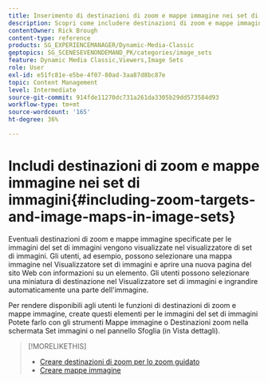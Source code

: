```yaml
---
title: Inserimento di destinazioni di zoom e mappe immagine nei set di immagini
description: Scopri come includere destinazioni di zoom e mappe immagine nei Set di immagini in Adobe Dynamic Media Classic.
contentOwner: Rick Brough
content-type: reference
products: SG_EXPERIENCEMANAGER/Dynamic-Media-Classic
geptopics: SG_SCENESEVENONDEMAND_PK/categories/image_sets
feature: Dynamic Media Classic,Viewers,Image Sets
role: User
exl-id: e51fc81e-e5be-4f07-80ad-3aa87d8bc87e
topic: Content Management
level: Intermediate
source-git-commit: 914fde11270dc731a261da3305b29dd573584d93
workflow-type: tm+mt
source-wordcount: '165'
ht-degree: 36%

---
```


# Includi destinazioni di zoom e mappe immagine nei set di immagini{#including-zoom-targets-and-image-maps-in-image-sets}

Eventuali destinazioni di zoom e mappe immagine specificate per le immagini del set di immagini vengono visualizzate nel visualizzatore di set di immagini. Gli utenti, ad esempio, possono selezionare una mappa immagine nel Visualizzatore set di immagini e aprire una nuova pagina del sito Web con informazioni su un elemento. Gli utenti possono selezionare una miniatura di destinazione nel Visualizzatore set di immagini e ingrandire automaticamente una parte dell&#39;immagine.

Per rendere disponibili agli utenti le funzioni di destinazioni di zoom e mappe immagine, create questi elementi per le immagini del set di immagini Potete farlo con gli strumenti Mappe immagine o Destinazioni zoom nella schermata Set immagini o nel pannello Sfoglia (in Vista dettagli).

>[!MORELIKETHIS]
>
>* [Creare destinazioni di zoom per lo zoom guidato](creating-zoom-targets-guided-zoom.md#creating_zoom_targets_for_guided_zoom)
>* [Creare mappe immagine](creating-image-maps.md#creating_image_maps)
